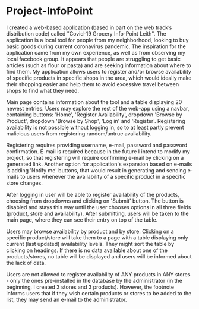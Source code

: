# Project-InfoPoint
I created a web-based application (based in part on the web track’s distribution code) called "Covid-19 Grocery Info-Point Leith". The application is a local tool for people from my neighborhood, looking to buy basic goods during current coronavirus pandemic. The inspiration for the application came from my own experience, as well as from observing my local facebook group. It appears that people are struggling to get basic articles (such as flour or pasta) and are seeking information about where to find them. My application allows users to register and/or browse availability of specific products in specific shops in the area, which would ideally make their shopping easier and help them to avoid excessive travel between shops to find what they need.

Main page contains information about the tool and a table displaying 20 newest entries. Users may explore the rest of the web-app using a navbar, containing buttons: 'Home', 'Register Availability', dropdown 'Browse by Product', dropdown 'Browse by Shop', 'Log in' and 'Register'. Registering availability is not possible without logging in, so to at least partly prevent malicious users from registering random/untrue availability.

Registering requires providing username, e-mail, password and password confirmation. E-mail is required because in the future I intend to modify my project, so that registering will require confirming e-mail by clicking on a generated link. Another option for application's expansion  based on e-mails is adding 'Notify me' buttons, that would result in generating and sending e-mails to users whenever the availability of a specific product in a specific store changes.

After logging in user will be able to register availability of the products, choosing from dropdowns and clicking on 'Submit' button. The button is disabled and stays this way until the user chooses options in all three fields (product, store and availability). After submitting, users will be taken to the main page, where they can see their entry on top of the table.

Users may browse availability by product and by store. Clicking on a specific product/store will take them to a page with a table displaying only current (last updated) availability levels. They might sort the table by clicking on headings. If there is no data available about one of the products/stores, no table will be displayed and users will be informed about the lack of data.

Users are not allowed to register availability of ANY products in ANY stores - only the ones pre-installed in the database by the administrator (in the beginning, I created 3 stores and 3 products). However, the footnote informs users that if they wish certain products or stores to be added to the list, they may send an e-mail to the administrator.
